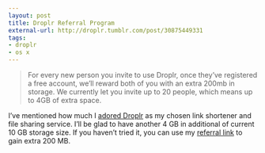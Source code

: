 ```yaml
---
layout: post
title: Droplr Referral Program
external-url: http://droplr.tumblr.com/post/30875449331
tags:
- droplr
- os x
---
```

> For every new person you invite to use Droplr, once they’ve registered a free account, we’ll reward both of you with an extra 200mb in storage. We currently let you invite up to 20 people, which means up to 4GB of extra space.

I’ve mentioned how much I [adored Droplr](http://sayzlim.net/making-choice-between-droplr-and-cloudapp/) as my chosen link shortener and file sharing service. I’ll be glad to have another  4 GB in additional of current 10 GB storage size. If you haven’t tried it, you can use my [referral link](https://droplr.com/join/mm888zT9) to gain extra 200 MB.